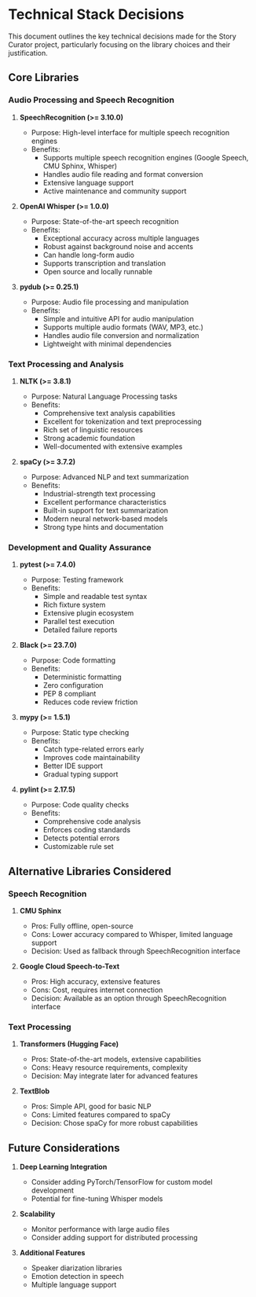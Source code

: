 # Technical Stack Decisions

This document outlines the key technical decisions made for the Story Curator project, particularly focusing on the library choices and their justification.

## Core Libraries

### Audio Processing and Speech Recognition

1. **SpeechRecognition (>= 3.10.0)**
   - Purpose: High-level interface for multiple speech recognition engines
   - Benefits:
     - Supports multiple speech recognition engines (Google Speech, CMU Sphinx, Whisper)
     - Handles audio file reading and format conversion
     - Extensive language support
     - Active maintenance and community support

2. **OpenAI Whisper (>= 1.0.0)**
   - Purpose: State-of-the-art speech recognition
   - Benefits:
     - Exceptional accuracy across multiple languages
     - Robust against background noise and accents
     - Can handle long-form audio
     - Supports transcription and translation
     - Open source and locally runnable

3. **pydub (>= 0.25.1)**
   - Purpose: Audio file processing and manipulation
   - Benefits:
     - Simple and intuitive API for audio manipulation
     - Supports multiple audio formats (WAV, MP3, etc.)
     - Handles audio file conversion and normalization
     - Lightweight with minimal dependencies

### Text Processing and Analysis

1. **NLTK (>= 3.8.1)**
   - Purpose: Natural Language Processing tasks
   - Benefits:
     - Comprehensive text analysis capabilities
     - Excellent for tokenization and text preprocessing
     - Rich set of linguistic resources
     - Strong academic foundation
     - Well-documented with extensive examples

2. **spaCy (>= 3.7.2)**
   - Purpose: Advanced NLP and text summarization
   - Benefits:
     - Industrial-strength text processing
     - Excellent performance characteristics
     - Built-in support for text summarization
     - Modern neural network-based models
     - Strong type hints and documentation

### Development and Quality Assurance

1. **pytest (>= 7.4.0)**
   - Purpose: Testing framework
   - Benefits:
     - Simple and readable test syntax
     - Rich fixture system
     - Extensive plugin ecosystem
     - Parallel test execution
     - Detailed failure reports

2. **Black (>= 23.7.0)**
   - Purpose: Code formatting
   - Benefits:
     - Deterministic formatting
     - Zero configuration
     - PEP 8 compliant
     - Reduces code review friction

3. **mypy (>= 1.5.1)**
   - Purpose: Static type checking
   - Benefits:
     - Catch type-related errors early
     - Improves code maintainability
     - Better IDE support
     - Gradual typing support

4. **pylint (>= 2.17.5)**
   - Purpose: Code quality checks
   - Benefits:
     - Comprehensive code analysis
     - Enforces coding standards
     - Detects potential errors
     - Customizable rule set

## Alternative Libraries Considered

### Speech Recognition

1. **CMU Sphinx**
   - Pros: Fully offline, open-source
   - Cons: Lower accuracy compared to Whisper, limited language support
   - Decision: Used as fallback through SpeechRecognition interface

2. **Google Cloud Speech-to-Text**
   - Pros: High accuracy, extensive features
   - Cons: Cost, requires internet connection
   - Decision: Available as an option through SpeechRecognition interface

### Text Processing

1. **Transformers (Hugging Face)**
   - Pros: State-of-the-art models, extensive capabilities
   - Cons: Heavy resource requirements, complexity
   - Decision: May integrate later for advanced features

2. **TextBlob**
   - Pros: Simple API, good for basic NLP
   - Cons: Limited features compared to spaCy
   - Decision: Chose spaCy for more robust capabilities

## Future Considerations

1. **Deep Learning Integration**
   - Consider adding PyTorch/TensorFlow for custom model development
   - Potential for fine-tuning Whisper models

2. **Scalability**
   - Monitor performance with large audio files
   - Consider adding support for distributed processing

3. **Additional Features**
   - Speaker diarization libraries
   - Emotion detection in speech
   - Multiple language support
